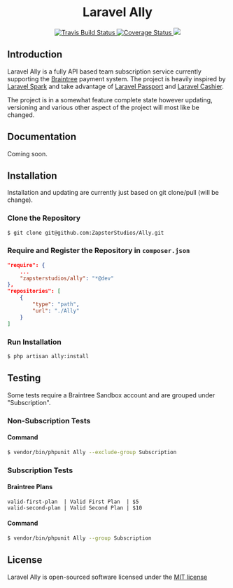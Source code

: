 <h1 align="center">Laravel Ally</h1>
<p align="center">
    <a href="https://travis-ci.org/ZapsterStudios/Ally">
        <img src="https://travis-ci.org/ZapsterStudios/Ally.svg?branch=master" alt="Travis Build Status">
    </a>
    <a href="https://coveralls.io/github/ZapsterStudios/Ally?branch=master">
        <img src="https://coveralls.io/repos/github/ZapsterStudios/Ally/badge.svg?branch=master" alt="Coverage Status">
    </a>
    <a href="https://styleci.io/repos/93747168">
        <img src="https://styleci.io/repos/93747168/shield?style=flat">
    </a>
</p>

## Introduction
Laravel Ally is a fully API based team subscription service currently supporting the [Braintree](https://www.braintreepayments.com) payment system.
The project is heavily inspired by [Laravel Spark](https://spark.laravel.com/) and take advantage of [Laravel Passport](https://github.com/laravel/passport) and [Laravel Cashier](https://github.com/laravel/cashier-braintree).

The project is in a somewhat feature complete state however updating, versioning and various other aspect of the project will most like be changed.

## Documentation
Coming soon.

## Installation
Installation and updating are currently just based on git clone/pull (will be change).

### Clone the Repository
```bash
$ git clone git@github.com:ZapsterStudios/Ally.git
```

### Require and Register the Repository in ``composer.json``
```json
"require": {
    ...
    "zapsterstudios/ally": "*@dev"
},
"repositories": [
    {
        "type": "path",
        "url": "./Ally"
    }
]
```

### Run Installation
```bash
$ php artisan ally:install
```

## Testing
Some tests require a Braintree Sandbox account and are grouped under "Subscription".

### Non-Subscription Tests
#### Command
```bash
$ vendor/bin/phpunit Ally --exclude-group Subscription
```

### Subscription Tests
#### Braintree Plans
```
valid-first-plan  | Valid First Plan  | $5
valid-second-plan | Valid Second Plan | $10
```

#### Command
```bash
$ vendor/bin/phpunit Ally --group Subscription
```

## License
Laravel Ally is open-sourced software licensed under the [MIT license](http://opensource.org/licenses/MIT)
